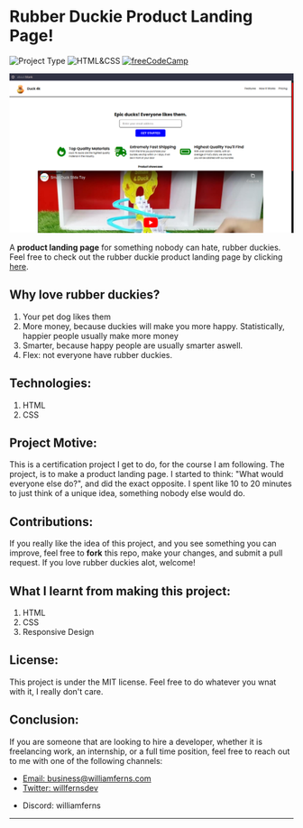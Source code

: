 # Rubber Duckie Product Landing Page!

![Project Type](https://img.shields.io/badge/Project_Type:-Product_Landing_Page-purple)
![HTML&CSS](https://img.shields.io/badge/HTML-CSS-blue)
[![freeCodeCamp](https://img.shields.io/badge/freeCodeCamp-Responsive_Web_Design_Course-red)](https://freecodecamp.com/learn)

![Screenshot](./assets/screenshot.png)

A **product landing page** for something nobody can hate, rubber duckies. Feel free to check out the rubber duckie product landing page by clicking <a href="https://duckie-product-page.vercel.app/" target="_blank">here</a>.

## Why love rubber duckies?
1. Your pet dog likes them
2. More money, because duckies will make you more happy. Statistically, happier people usually make more money
3. Smarter, because happy people are usually smarter aswell.
4. Flex: not everyone have rubber duckies.

## Technologies:
1. HTML
2. CSS

## Project Motive:
This is a certification project I get to do, for the course I am following. The project, is to make a product landing page. I started to think: "What would everyone else do?", and did the exact opposite. I spent like 10 to 20 minutes to just think of a unique idea, something nobody else would do. 

## Contributions:
If you really like the idea of this project, and you see something you can improve, feel free to **fork** this repo, make your changes, and submit a pull request. If you love rubber duckies alot, welcome!

## What I learnt from making this project:
1. HTML
2. CSS
3. Responsive Design

## License:
This project is under the MIT license. Feel free to do whatever you wnat with it, I really don't care.

## Conclusion:
If you are someone that are looking to hire a developer, whether it is freelancing work, an internship, or a full time position, feel free to reach out to me with one of the following channels: 

<ul>
  <li>
    <a target="_blank" href="mailto:business@williamferns.com">Email: business@williamferns.com</a>
  </li>
  <li>
    <a target="_blank" href="https://twitter.com/willfernsdev">Twitter: willfernsdev</a>  
  </li>
  <li>
    <p>Discord: williamferns</p>
  </li>
</ul>

---
